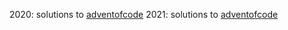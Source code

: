 2020: solutions to [adventofcode](https://adventofcode.com/2020)
2021: solutions to [adventofcode](https://adventofcode.com/2021)

